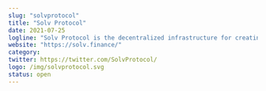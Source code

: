 ```yaml
---
slug: "solvprotocol"
title: "Solv Protocol"
date: 2021-07-25
logline: "Solv Protocol is the decentralized infrastructure for creating and trading Financial NFTs"
website: "https://solv.finance/"
category:
twitter: https://twitter.com/SolvProtocol/
logo: /img/solvprotocol.svg
status: open
---
```

